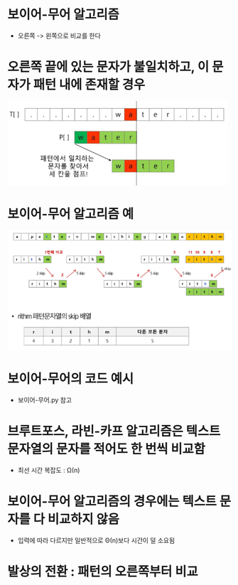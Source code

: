 # 보이어-무어 알고리즘
- 오른쪽 -> 왼쪽으로 비교를 한다

# 오른쪽 끝에 있는 문자가 불일치하고, 이 문자가 패턴 내에 존재할 경우
![alt text](image-7.png)

# 보이어-무어 알고리즘 예
![alt text](image-8.png)

# 보이어-무어의 코드 예시
- 보이어-무어.py 참고

# 브루트포스, 라빈-카프 알고리즘은 텍스트 문자열의 문자를 적어도 한 번씩 비교함
- 최선 시간 복잡도 : Ω(n)

# 보이어-무어 알고리즘의 경우에는 텍스트 문자를 다 비교하지 않음
- 입력에 따라 다르지만 일반적으로 Θ(n)보다 시간이 덜 소요됨

# 발상의 전환 : 패턴의 오른쪽부터 비교